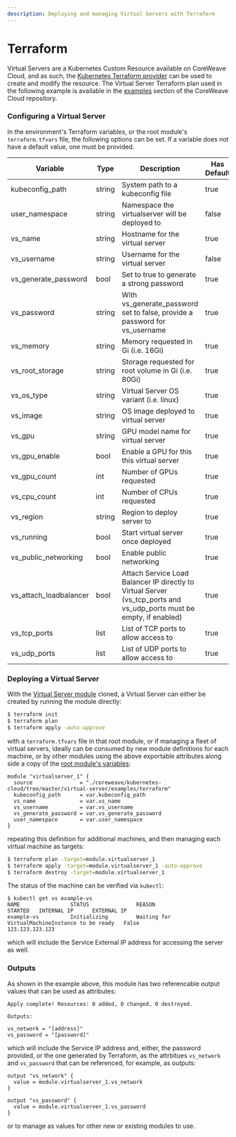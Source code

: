 ```yaml
---
description: Deploying and managing Virtual Servers with Terraform
---
```


# Terraform

Virtual Servers are a Kubernetes Custom Resource available on CoreWeave Cloud, and as such, the [Kubernetes Terraform provider](https://registry.terraform.io/providers/hashicorp/kubernetes/latest/docs) can be used to create and modify the resource. The Virtual Server Terraform plan used in the following example is available in the [examples](https://github.com/coreweave/kubernetes-cloud/tree/master/virtual-server/examples/terraform) section of the CoreWeave Cloud repository.

### Configuring a Virtual Server

In the environment's Terraform variables, or the root module's `terraform.tfvars` file, the following options can be set. If a variable does not have a default value, one must be provided.

| Variable                 | Type   | Description                                                                                                              | Has Default |
| ------------------------ | ------ | ------------------------------------------------------------------------------------------------------------------------ | ----------- |
| kubeconfig\_path         | string | System path to a kubeconfig file                                                                                         | true        |
| user\_namespace          | string | Namespace the virtualserver will be deployed to                                                                          | false       |
| vs\_name                 | string | Hostname for the virtual server                                                                                          | true        |
| vs\_username             | string | Username for the virtual server                                                                                          | false       |
| vs\_generate\_password   | bool   | Set to true to generate a strong password                                                                                | true        |
| vs\_password             | string | With vs\_generate\_password set to false, provide a password for vs\_username                                            | true        |
| vs\_memory               | string | Memory requested in Gi (i.e. 16Gi)                                                                                       | true        |
| vs\_root\_storage        | string | Storage requested for root volume in Gi (i.e. 80Gi)                                                                      | true        |
| vs\_os\_type             | string | Virtual Server OS variant (i.e. linux)                                                                                   | true        |
| vs\_image                | string | OS image deployed to virtual server                                                                                      | true        |
| vs\_gpu                  | string | GPU model name for virtual server                                                                                        | true        |
| vs\_gpu\_enable          | bool   | Enable a GPU for this this virtual server                                                                                | true        |
| vs\_gpu\_count           | int    | Number of GPUs requested                                                                                                 | true        |
| vs\_cpu\_count           | int    | Number of CPUs requested                                                                                                 | true        |
| vs\_region               | string | Region to deploy server to                                                                                               | true        |
| vs\_running              | bool   | Start virtual server once deployed                                                                                       | true        |
| vs\_public\_networking   | bool   | Enable public networking                                                                                                 | true        |
| vs\_attach\_loadbalancer | bool   | Attach Service Load Balancer IP directly to Virtual Server (vs\_tcp\_ports and vs\_udp\_ports must be empty, if enabled) | true        |
| vs\_tcp\_ports           | list   | List of TCP ports to allow access to                                                                                     | true        |
| vs\_udp\_ports           | list   | List of UDP ports to allow access to                                                                                     | true        |

### Deploying a Virtual Server

With the [Virtual Server module](https://github.com/coreweave/kubernetes-cloud/tree/master/virtual-server/examples/terraform) cloned, a Virtual Server can either be created by running the module directly:

```bash
$ terraform init
$ terraform plan
$ terraform apply -auto-approve
```

with a `terraform.tfvars` file in that root module, or if managing a fleet of virtual servers, ideally can be consumed by new module definitions for each machine, or by other modules using the above exportable attributes along side a copy of the [root module's variables](../../virtual-server/examples/terraform/variables.tf):

```
module "virtualserver_1" {
  source               = "./coreweave/kubernetes-cloud/tree/master/virtual-server/examples/terraform"
  kubeconfig_path      = var.kubeconfig_path
  vs_name              = var.vs_name
  vs_username          = var.vs_username
  vs_generate_password = var.vs_generate_password
  user_namespace       = var.user_namespace
}
```

repeating this definition for additional machines, and then managing each virtual machine as targets:

```bash
$ terraform plan -target=module.virtualserver_1
$ terraform apply -target=module.virtualserver_1 -auto-approve
$ terraform destroy -target=module.virtualserver_1
```

The status of the machine can be verified via `kubectl`:

```
$ kubectl get vs example-vs
NAME                STATUS               REASON                                           STARTED   INTERNAL IP      EXTERNAL IP
example-vs          Initializing         Waiting for VirtualMachineInstance to be ready   False                      123.123.123.123
```

which will include the Service External IP address for accessing the server as well.

### Outputs

As shown in the example above, this module has two referencable output values that can be used as attributes:

```
Apply complete! Resources: 0 added, 0 changed, 0 destroyed.

Outputs:

vs_network = "[address]"
vs_password = "[password]"
```

which will include the Service IP address and, either, the password provided, or the one generated by Terraform, as the attrbitues `vs_network` and `vs_password` that can be referenced, for example, as outputs:

```
output "vs_network" {
  value = module.virtualserver_1.vs_network
}

output "vs_password" {
  value = module.virtualserver_1.vs_password
}
```

or to manage as values for other new or existing modules to use.
